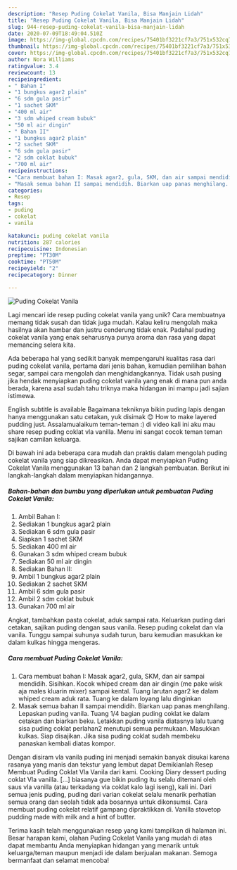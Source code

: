 ```yaml
---
description: "Resep Puding Cokelat Vanila, Bisa Manjain Lidah"
title: "Resep Puding Cokelat Vanila, Bisa Manjain Lidah"
slug: 944-resep-puding-cokelat-vanila-bisa-manjain-lidah
date: 2020-07-09T18:49:04.510Z
image: https://img-global.cpcdn.com/recipes/75401bf3221cf7a3/751x532cq70/puding-cokelat-vanila-foto-resep-utama.jpg
thumbnail: https://img-global.cpcdn.com/recipes/75401bf3221cf7a3/751x532cq70/puding-cokelat-vanila-foto-resep-utama.jpg
cover: https://img-global.cpcdn.com/recipes/75401bf3221cf7a3/751x532cq70/puding-cokelat-vanila-foto-resep-utama.jpg
author: Nora Williams
ratingvalue: 3.4
reviewcount: 13
recipeingredient:
- " Bahan I"
- "1 bungkus agar2 plain"
- "6 sdm gula pasir"
- "1 sachet SKM"
- "400 ml air"
- "3 sdm whiped cream bubuk"
- "50 ml air dingin"
- " Bahan II"
- "1 bungkus agar2 plain"
- "2 sachet SKM"
- "6 sdm gula pasir"
- "2 sdm coklat bubuk"
- "700 ml air"
recipeinstructions:
- "Cara membuat bahan I: Masak agar2, gula, SKM, dan air sampai mendidih. Sisihkan. Kocok whiped cream dan air dingin (me pake wisk aja males kluarin mixer) sampai kental. Tuang larutan agar2 ke dalam whiped cream aduk rata. Tuang ke dalam loyang lalu dinginkan"
- "Masak semua bahan II sampai mendidih. Biarkan uap panas menghilang. Lepaskan puding vanila. Tuang 1/4 bagian puding coklat ke dalam cetakan dan biarkan beku. Letakkan puding vanila diatasnya lalu tuang sisa puding coklat perlahan2 menutupi semua permukaan. Masukkan kulkas. Siap disajikan. Jika sisa puding coklat sudah membeku panaskan kembali diatas kompor."
categories:
- Resep
tags:
- puding
- cokelat
- vanila

katakunci: puding cokelat vanila 
nutrition: 287 calories
recipecuisine: Indonesian
preptime: "PT30M"
cooktime: "PT50M"
recipeyield: "2"
recipecategory: Dinner

---
```



![Puding Cokelat Vanila](https://img-global.cpcdn.com/recipes/75401bf3221cf7a3/751x532cq70/puding-cokelat-vanila-foto-resep-utama.jpg)

Lagi mencari ide resep puding cokelat vanila yang unik? Cara membuatnya memang tidak susah dan tidak juga mudah. Kalau keliru mengolah maka hasilnya akan hambar dan justru cenderung tidak enak. Padahal puding cokelat vanila yang enak seharusnya punya aroma dan rasa yang dapat memancing selera kita.

Ada beberapa hal yang sedikit banyak mempengaruhi kualitas rasa dari puding cokelat vanila, pertama dari jenis bahan, kemudian pemilihan bahan segar, sampai cara mengolah dan menghidangkannya. Tidak usah pusing jika hendak menyiapkan puding cokelat vanila yang enak di mana pun anda berada, karena asal sudah tahu triknya maka hidangan ini mampu jadi sajian istimewa.

English subtitle is available Bagaimana tekniknya bikin puding lapis dengan hanya menggunakan satu cetakan, yuk disimak 😊 How to make layered pudding just. Assalamualaikum teman-teman :) di video kali ini aku mau share resep puding coklat vla vanilla. Menu ini sangat cocok teman teman sajikan camilan keluarga.


Di bawah ini ada beberapa cara mudah dan praktis dalam mengolah puding cokelat vanila yang siap dikreasikan. Anda dapat menyiapkan Puding Cokelat Vanila menggunakan 13 bahan dan 2 langkah pembuatan. Berikut ini langkah-langkah dalam menyiapkan hidangannya.

<!--inarticleads1-->

##### Bahan-bahan dan bumbu yang diperlukan untuk pembuatan Puding Cokelat Vanila:

1. Ambil  Bahan I:
1. Sediakan 1 bungkus agar2 plain
1. Sediakan 6 sdm gula pasir
1. Siapkan 1 sachet SKM
1. Sediakan 400 ml air
1. Gunakan 3 sdm whiped cream bubuk
1. Sediakan 50 ml air dingin
1. Sediakan  Bahan II:
1. Ambil 1 bungkus agar2 plain
1. Sediakan 2 sachet SKM
1. Ambil 6 sdm gula pasir
1. Ambil 2 sdm coklat bubuk
1. Gunakan 700 ml air


Angkat, tambahkan pasta cokelat, aduk sampai rata. Keluarkan puding dari cetakan, sajikan puding dengan saus vanila. Resep puding cokelat dan vla vanila. Tunggu sampai suhunya sudah turun, baru kemudian masukkan ke dalam kulkas hingga mengeras. 

<!--inarticleads2-->

##### Cara membuat Puding Cokelat Vanila:

1. Cara membuat bahan I: Masak agar2, gula, SKM, dan air sampai mendidih. Sisihkan. Kocok whiped cream dan air dingin (me pake wisk aja males kluarin mixer) sampai kental. Tuang larutan agar2 ke dalam whiped cream aduk rata. Tuang ke dalam loyang lalu dinginkan
1. Masak semua bahan II sampai mendidih. Biarkan uap panas menghilang. Lepaskan puding vanila. Tuang 1/4 bagian puding coklat ke dalam cetakan dan biarkan beku. Letakkan puding vanila diatasnya lalu tuang sisa puding coklat perlahan2 menutupi semua permukaan. Masukkan kulkas. Siap disajikan. Jika sisa puding coklat sudah membeku panaskan kembali diatas kompor.


Dengan disiram vla vanila puding ini menjadi semakin banyak disukai karena rasanya yang manis dan tekstur yang lembut dapat Demikianlah Resep Membuat Puding Coklat Vla Vanila dari kami. Cooking Diary dessert puding coklat Vla vanilla. […] biasanya gue bikin puding itu selalu ditemani oleh saus vla vanilla (atau terkadang vla coklat kalo lagi iseng), kali ini. Dari semua jenis puding, puding dari varian cokelat selalu menarik perhatian semua orang dan seolah tidak ada bosannya untuk dikonsumsi. Cara membuat puding cokelat relatif gampang dipraktikkan di. Vanilla stovetop pudding made with milk and a hint of butter. 

Terima kasih telah menggunakan resep yang kami tampilkan di halaman ini. Besar harapan kami, olahan Puding Cokelat Vanila yang mudah di atas dapat membantu Anda menyiapkan hidangan yang menarik untuk keluarga/teman maupun menjadi ide dalam berjualan makanan. Semoga bermanfaat dan selamat mencoba!
